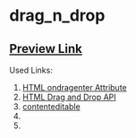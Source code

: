 # drag_n_drop

## [Preview Link](https://ingoo1.github.io/drag_n_drop/)

Used Links:

1. [HTML ondragenter Attribute](https://www.w3schools.com/html/html5_draganddrop.asp)
2. [HTML Drag and Drop API](https://www.w3schools.com/html/html5_draganddrop.asp)
3. [contenteditable](https://developer.mozilla.org/en-US/docs/Web/HTML/Global_attributes/contenteditable)
4. []()
5. []()
